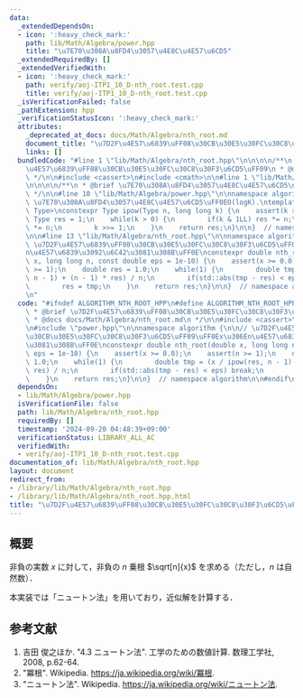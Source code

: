 ```yaml
---
data:
  _extendedDependsOn:
  - icon: ':heavy_check_mark:'
    path: lib/Math/Algebra/power.hpp
    title: "\u7E70\u308A\u8FD4\u3057\u4E8C\u4E57\u6CD5"
  _extendedRequiredBy: []
  _extendedVerifiedWith:
  - icon: ':heavy_check_mark:'
    path: verify/aoj-ITP1_10_D-nth_root.test.cpp
    title: verify/aoj-ITP1_10_D-nth_root.test.cpp
  _isVerificationFailed: false
  _pathExtension: hpp
  _verificationStatusIcon: ':heavy_check_mark:'
  attributes:
    _deprecated_at_docs: docs/Math/Algebra/nth_root.md
    document_title: "\u7D2F\u4E57\u6839\uFF08\u30CB\u30E5\u30FC\u30C8\u30F3\u6CD5\uFF09"
    links: []
  bundledCode: "#line 1 \"lib/Math/Algebra/nth_root.hpp\"\n\n\n\n/**\n * @brief \u7D2F\
    \u4E57\u6839\uFF08\u30CB\u30E5\u30FC\u30C8\u30F3\u6CD5\uFF09\n * @docs docs/Math/Algebra/nth_root.md\n\
    \ */\n\n#include <cassert>\n#include <cmath>\n\n#line 1 \"lib/Math/Algebra/power.hpp\"\
    \n\n\n\n/**\n * @brief \u7E70\u308A\u8FD4\u3057\u4E8C\u4E57\u6CD5\n * @docs docs/Math/Algebra/power.md\n\
    \ */\n\n#line 10 \"lib/Math/Algebra/power.hpp\"\n\nnamespace algorithm {\n\n//\
    \ \u7E70\u308A\u8FD4\u3057\u4E8C\u4E57\u6CD5\uFF0EO(logK).\ntemplate <typename\
    \ Type>\nconstexpr Type ipow(Type n, long long k) {\n    assert(k >= 0);\n   \
    \ Type res = 1;\n    while(k > 0) {\n        if(k & 1LL) res *= n;\n        n\
    \ *= n;\n        k >>= 1;\n    }\n    return res;\n}\n\n}  // namespace algorithm\n\
    \n\n#line 13 \"lib/Math/Algebra/nth_root.hpp\"\n\nnamespace algorithm {\n\n//\
    \ \u7D2F\u4E57\u6839\uFF08\u30CB\u30E5\u30FC\u30C8\u30F3\u6CD5\uFF09\uFF0Ex\u306E\
    n\u4E57\u6839\u3092\u6C42\u3081\u308B\uFF0E\nconstexpr double nth_root(double\
    \ x, long long n, const double eps = 1e-10) {\n    assert(x >= 0.0);\n    assert(n\
    \ >= 1);\n    double res = 1.0;\n    while(1) {\n        double tmp = (x / ipow(res,\
    \ n - 1) + (n - 1) * res) / n;\n        if(std::abs(tmp - res) < eps) break;\n\
    \        res = tmp;\n    }\n    return res;\n}\n\n}  // namespace algorithm\n\n\
    \n"
  code: "#ifndef ALGORITHM_NTH_ROOT_HPP\n#define ALGORITHM_NTH_ROOT_HPP 1\n\n/**\n\
    \ * @brief \u7D2F\u4E57\u6839\uFF08\u30CB\u30E5\u30FC\u30C8\u30F3\u6CD5\uFF09\n\
    \ * @docs docs/Math/Algebra/nth_root.md\n */\n\n#include <cassert>\n#include <cmath>\n\
    \n#include \"power.hpp\"\n\nnamespace algorithm {\n\n// \u7D2F\u4E57\u6839\uFF08\
    \u30CB\u30E5\u30FC\u30C8\u30F3\u6CD5\uFF09\uFF0Ex\u306En\u4E57\u6839\u3092\u6C42\
    \u3081\u308B\uFF0E\nconstexpr double nth_root(double x, long long n, const double\
    \ eps = 1e-10) {\n    assert(x >= 0.0);\n    assert(n >= 1);\n    double res =\
    \ 1.0;\n    while(1) {\n        double tmp = (x / ipow(res, n - 1) + (n - 1) *\
    \ res) / n;\n        if(std::abs(tmp - res) < eps) break;\n        res = tmp;\n\
    \    }\n    return res;\n}\n\n}  // namespace algorithm\n\n#endif\n"
  dependsOn:
  - lib/Math/Algebra/power.hpp
  isVerificationFile: false
  path: lib/Math/Algebra/nth_root.hpp
  requiredBy: []
  timestamp: '2024-09-20 04:48:39+09:00'
  verificationStatus: LIBRARY_ALL_AC
  verifiedWith:
  - verify/aoj-ITP1_10_D-nth_root.test.cpp
documentation_of: lib/Math/Algebra/nth_root.hpp
layout: document
redirect_from:
- /library/lib/Math/Algebra/nth_root.hpp
- /library/lib/Math/Algebra/nth_root.hpp.html
title: "\u7D2F\u4E57\u6839\uFF08\u30CB\u30E5\u30FC\u30C8\u30F3\u6CD5\uFF09"
---
```

## 概要

非負の実数 $x$ に対して，非負の $n$ 乗根 $\sqrt[n]{x}$ を求める（ただし，$n$ は自然数）．

本実装では「ニュートン法」を用いており，近似解を計算する．


## 参考文献

1. 吉田 俊之ほか. "4.3 ニュートン法". 工学のための数値計算. 数理工学社, 2008, p.62-64.
1. "冪根". Wikipedia. <https://ja.wikipedia.org/wiki/冪根>.
1. "ニュートン法". Wikipedia. <https://ja.wikipedia.org/wiki/ニュートン法>.
